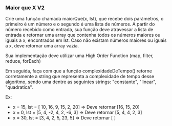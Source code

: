 ### Maior que X V2 ###

Crie uma função chamada maiorQue(x, lst), que recebe dois parâmetros, o primeiro é um número e o segundo é uma lista de números. A partir do número recebido como entrada, sua função deve atravessar a lista de entrada e retornar uma array que contenha todos os números maiores ou iguais a x, encontrados em lst. Caso não existam números maiores ou iguais a x, deve retornar uma array vazia.

Sua implementação deve utilizar uma High Order Function (map, filter, reduce, forEach)

Em seguida, faça com que a função complexidadeDeTempo() retorne corretamente a string que representa a complexidade de tempo desse algoritmo, sendo uma dentre as seguintes strings: "constante", "linear", "quadratica".

Ex:

* x = 15, lst = [ 10, 16, 9, 15, 2, 20] =\> Deve retornar [16, 15, 20]
* x = 0, lst = [5, 4, -2, 4, 2, -6, 3] =\> Deve retornar [5, 4, 4, 2, 3]
* x = 30, lst = [3, 4, 2, 5, 23, 5] =\> Deve retornar [ ]